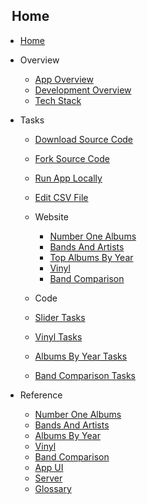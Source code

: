 <!-- _sidebar.md -->

## &nbsp; Home

* [Home](README.md)

* Overview

  * [App Overview](Concept/appOverview.md)
  * [Development Overview](Concept/devOverview.md)
  * [Tech Stack](Concept/techStack.md)
  
* Tasks 

  * [Download Source Code](Tasks/sourceCode.md)
  * [Fork Source Code](Tasks/forkCode.md)
  * [Run App Locally](Tasks/appLocal.md)
  * [Edit CSV File](Tasks/editCSV.md)
  * Website
    
    * [Number One Albums](Tasks/Website/numberOneAlbums.md)
    * [Bands And Artists](Tasks/Website/bandsAndArtists.md)
    * [Top Albums By Year](Tasks/Website/topAlbumsByYear.md)
    * [Vinyl](Tasks/Website/vinyl.md)
    * [Band Comparison](Tasks/Website/bandComparison.md)
  * Code
  * [Slider Tasks](Tasks/Code/sliderCode.md)
  * [Vinyl Tasks](Tasks/Code/vinylCode.md)
  * [Albums By Year Tasks](Tasks/Code/albumsByYearCode.md)
  * [Band Comparison Tasks](Tasks/Code/bandComparisonCode.md)
* Reference
  * [Number One Albums](Reference/Comments/numberOneAlbums.md)
  * [Bands And Artists](Reference/Comments/bandsAndArtists.md)
  * [Albums By Year](Reference/Comments/AlbumsByYear.md)
  * [Vinyl](Reference/Comments/Vinyl.md)
  * [Band Comparison](Reference/Comments/bandComparison.md)
  * [App UI](Reference/Comments/appUI.md)
  * [Server](Reference/Comments/server.md)
  * [Glossary](Reference/faq.md)